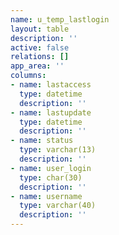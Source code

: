 ```yaml
---
name: u_temp_lastlogin
layout: table
description: ''
active: false
relations: []
app_area: ''
columns:
- name: lastaccess
  type: datetime
  description: ''
- name: lastupdate
  type: datetime
  description: ''
- name: status
  type: varchar(13)
  description: ''
- name: user_login
  type: char(30)
  description: ''
- name: username
  type: varchar(40)
  description: ''
---
```


